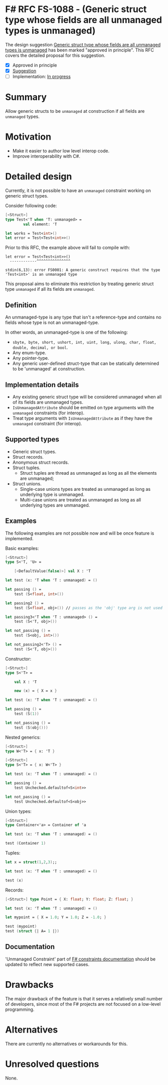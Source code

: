 # F# RFC FS-1088 - (Generic struct type whose fields are all unmanaged types is unmanaged)

The design suggestion [Generic struct type whose fields are all unmanaged types is unmanaged](https://github.com/fsharp/fslang-suggestions/issues/692) has been marked "approved in principle".
This RFC covers the detailed proposal for this suggestion.

* [x] Approved in principle
* [x] [Suggestion](https://github.com/fsharp/fslang-suggestions/issues/692)
* [ ] Implementation: [In progress](https://github.com/dotnet/fsharp/pull/6064)

# Summary

[summary]: #summary

Allow generic structs to be `unmanaged` at construction if all fields are `unmanaged` types.

# Motivation

[motivation]: #motivation

* Make it easier to author low level interop code.
* Improve interoperability with C#.

# Detailed design

[design]: #detailed-design

Currently, it is not possible to have an `unmanaged` constraint working on generic struct types.

Consider following code:

```fsharp
[<Struct>]
type Test<'T when 'T: unmanaged> =
        val element: 'T

let works = Test<int>()
let error = Test<Test<int>>()

```

Prior to this RFC, the example above will fail to compile with:

```less
let error = Test<Test<int>>()
  ------------^^^^^^^^^^^^^^^

stdin(6,13): error FS0001: A generic construct requires that the type 'Test<int>' is an unmanaged type
```

This proposal aims to eliminate this restriction by treating generic struct type `unmanaged` if all its fields are `unmanaged`.

## Definition

An unmanaged-type is any type that isn't a reference-type and contains no fields whose type is not an unmanaged-type.

In other words, an unmanaged-type is one of the following:

* `sbyte, byte, short, ushort, int, uint, long, ulong, char, float, double, decimal, or bool`.
* Any enum-type.
* Any pointer-type.
* Any generic user-defined struct-type that can be statically determined to be 'unmanaged' at construction.

## Implementation details

* Any existing generic struct type will be considered unmanaged when all of its fields are unmanaged types.
* `IsUnmanagedAttribute` should be emitted on type arguments with the `unmanaged` constraints (for interop).
* Treat type arguments with `IsUnmanagedAttribute` as if they have the `unmanaged` constraint (for interop).

## Supported types

* Generic struct types.
* Struct records.
* Anonymous struct records.
* Struct tuples.
  * Struct tuples are thread as unmanaged as long as all the elements are unmanaged;
* Struct unions.
  * Single-case unions types are treated as unmanaged as long as underlying type is unmanaged.
  * Multi-case unions are treated as unmanaged as long as all underlying types are unmanaged.

## Examples

The following examples are not possible now and will be once feature is implemented.

Basic examples:

```fsharp
[<Struct>]
type S<'T, 'U> =

    [<DefaultValue(false)>] val X : 'T

let test (x: 'T when 'T : unmanaged) = ()

let passing () =
    test (S<float, int>())

let passing2 () =
    test (S<float, obj>()) // passes as the 'obj' type arg is not used as part of the backing field of a struct

let passing3<'T when 'T : unmanaged> () =
    test (S<'T, obj>())

let not_passing () =
    test (S<obj, int>())

let not_passing2<'T> () =
    test (S<'T, obj>())
```

Constructor:

```fsharp
[<Struct>]
type S<'T> =

    val X : 'T

    new (x) = { X = x }

let test (x: 'T when 'T : unmanaged) = ()

let passing () =
    test (S(1))

let not_passing () =
    test (S(obj()))
```

Nested generics:

```fsharp
[<Struct>]
type W<'T> = { x: 'T }

[<Struct>]
type S<'T> = { x: W<'T> }

let test (x: 'T when 'T : unmanaged) = ()

let passing () =
    test Unchecked.defaultof<S<int>>

let not_passing () =
    test Unchecked.defaultof<S<obj>>
```

Union types:

```fsharp
[<Struct>]
type Container<'a> = Container of 'a

let test (x: 'T when 'T : unmanaged) = ()

test (Container 1)
```

Tuples:

```fsharp
let x = struct(1,2,3);;

let test (x: 'T when 'T : unmanaged) = ()

test (x)
```

Records:

```fsharp
[<Struct>] type Point = { X: float; Y: float; Z: float; }

let test (x: 'T when 'T : unmanaged) = ()

let mypoint = { X = 1.0; Y = 1.0; Z = -1.0; }

test (mypoint)
test (struct {| A= 1 |})
```

## Documentation

'Unmanaged Constraint' part of [F# constraints documentation](https://docs.microsoft.com/en-us/dotnet/fsharp/language-reference/generics/constraints) should be updated to reflect new supported cases.

# Drawbacks
[drawbacks]: #drawbacks

The major drawback of the feature is that it serves a relatively small number of developers, since most of the F# projects are not focused on a low-level programming.

# Alternatives
[alternatives]: #alternatives

There are currently no alternatives or workarounds for this.

# Unresolved questions
[unresolved]: #unresolved-questions

None.
